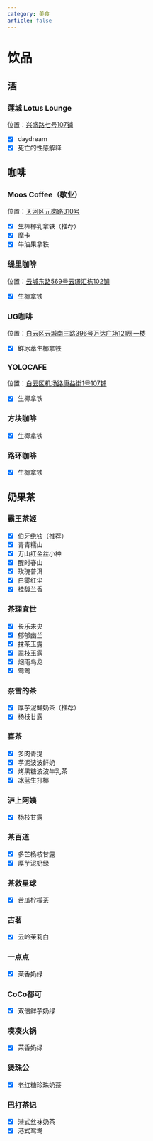 ```yaml
---
category: 美食
article: false
---
```


# 饮品

## 酒

### 莲城 Lotus Lounge

<span class="icon iconfont icon-locate"></span> 位置：<a href="https://ditu.amap.com/place/B0FFHBYPRP" target="_blank">兴盛路七号107铺</a>

- [x] daydream
- [x] 死亡的性感解释

## 咖啡

### Moos Coffee（歇业）

<span class="icon iconfont icon-locate"></span> 位置：<a href="https://ditu.amap.com/place/B0FFFOBIXZ" target="_blank">天河区元岗路310号</a>

- [x] 生榨椰乳拿铁（推荐）
- [x] 摩卡
- [x] 牛油果拿铁

### 缇里咖啡

<span class="icon iconfont icon-locate"></span> 位置：<a href="https://ditu.amap.com/place/B0HR4R1AKF" target="_blank">云城东路569号云璟汇栋102铺</a>

- [x] 生椰拿铁

### UG咖啡

<span class="icon iconfont icon-locate"></span> 位置：<a href="https://ditu.amap.com/place/B0I1D5OREN" target="_blank">白云区云城南三路396号万达广场121房一楼</a>

- [x] 鲜冰萃生椰拿铁

### YOLOCAFE

<span class="icon iconfont icon-locate"></span> 位置：<a href="https://ditu.amap.com/place/B0JD6C19MD" target="_blank">白云区机场路康益街1号107铺</a>

- [x] 生椰拿铁

### 方块咖啡

- [x] 生椰拿铁

### 路环咖啡

- [x] 生椰拿铁

## 奶果茶

### 霸王茶姬

- [x] 伯牙绝铉（推荐）
- [x] 青青糯山
- [x] 万山红金丝小种
- [x] 醒时春山
- [x] 玫瑰普洱
- [x] 白雾红尘
- [x] 桂馥兰香

### 茶理宜世

- [x] 长乐未央
- [x] 郁郁幽兰
- [x] 抹茶玉露
- [x] 翠枝玉露
- [x] 烟雨乌龙
- [x] 莺莺

### 奈雪的茶

- [x] 厚芋泥鲜奶茶（推荐）
- [x] 杨枝甘露

### 喜茶

- [x] 多肉青提
- [x] 芋泥波波鲜奶
- [x] 烤黑糖波波牛乳茶
- [x] 冰蓝生打椰

### 沪上阿姨

- [x] 杨枝甘露

### 茶百道

- [x] 多芒杨枝甘露
- [x] 厚芋泥奶绿

### 茶救星球

- [x] 苦瓜柠檬茶

### 古茗

- [x] 云岭茉莉白

### 一点点

- [x] 茉香奶绿

### CoCo都可

- [x] 双倍鲜芋奶绿

### 凑凑火锅

- [x] 茉香奶绿

### 煲珠公

- [x] 老红糖珍珠奶茶

### 巴打茶记

- [x] 港式丝袜奶茶
- [x] 港式鸳鸯
